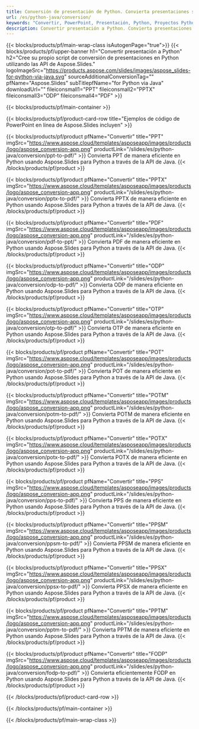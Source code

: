 ```yaml
---
title: Conversión de presentación de Python. Convierta presentaciones sin esfuerzo utilizando Aspose.Slides.
url: /es/python-java/conversion/
keywords: "Convertir, PowerPoint, Presentación, Python, Proyectos Python, Bibliotecas Python, PDF, Convertir a PDF, PPT a PDF"
description: Convertir presentación a Python. Convierta presentaciones a JPG, PNG, HTML y otros formatos usando Aspose.Slides.
---
```


{{< blocks/products/pf/main-wrap-class isAutogenPage="true">}}
{{< blocks/products/pf/upper-banner h1="Convertir presentación a Python" h2="Cree su propio script de conversión de presentaciones en Python utilizando las API de Aspose.Slides." logoImageSrc="https://products.aspose.com/slides/images/aspose_slides-for-python-via-java.svg" sourceAdditionalConversionTag="" pfName="Aspose.Slides" subTitlepfName="for Python via Java" downloadUrl="" fileiconsmall1="PPT" fileiconsmall2="PPTX" fileiconsmall3="ODP" fileiconsmall4="PDF" >}}

{{< blocks/products/pf/main-container >}}

{{< blocks/products/pf/product-card-row title="Ejemplos de código de PowerPoint en línea de Aspose.Slides incluyen" >}}

{{< blocks/products/pf/product pfName="Convertir" title="PPT" imgSrc="https://www.aspose.cloud/templates/asposeapp/images/products/logo/aspose_conversion-app.png" productLink="/slides/es/python-java/conversion/ppt-to-pdf/" >}}
Convierta PPT de manera eficiente en Python usando Aspose.Slides para Python a través de la API de Java.
{{< /blocks/products/pf/product >}}
{{< blocks/products/pf/product pfName="Convertir" title="PPTX" imgSrc="https://www.aspose.cloud/templates/asposeapp/images/products/logo/aspose_conversion-app.png" productLink="/slides/es/python-java/conversion/pptx-to-pdf/" >}}
Convierta PPTX de manera eficiente en Python usando Aspose.Slides para Python a través de la API de Java.
{{< /blocks/products/pf/product >}}
{{< blocks/products/pf/product pfName="Convertir" title="PDF" imgSrc="https://www.aspose.cloud/templates/asposeapp/images/products/logo/aspose_conversion-app.png" productLink="/slides/es/python-java/conversion/pdf-to-ppt/" >}}
Convierta PDF de manera eficiente en Python usando Aspose.Slides para Python a través de la API de Java.
{{< /blocks/products/pf/product >}}
{{< blocks/products/pf/product pfName="Convertir" title="ODP" imgSrc="https://www.aspose.cloud/templates/asposeapp/images/products/logo/aspose_conversion-app.png" productLink="/slides/es/python-java/conversion/odp-to-pdf/" >}}
Convierta ODP de manera eficiente en Python usando Aspose.Slides para Python a través de la API de Java.
{{< /blocks/products/pf/product >}}
{{< blocks/products/pf/product pfName="Convertir" title="OTP" imgSrc="https://www.aspose.cloud/templates/asposeapp/images/products/logo/aspose_conversion-app.png" productLink="/slides/es/python-java/conversion/otp-to-pdf/" >}}
Convierta OTP de manera eficiente en Python usando Aspose.Slides para Python a través de la API de Java.
{{< /blocks/products/pf/product >}}
{{< blocks/products/pf/product pfName="Convertir" title="POT" imgSrc="https://www.aspose.cloud/templates/asposeapp/images/products/logo/aspose_conversion-app.png" productLink="/slides/es/python-java/conversion/pot-to-pdf/" >}}
Convierta POT de manera eficiente en Python usando Aspose.Slides para Python a través de la API de Java.
{{< /blocks/products/pf/product >}}
{{< blocks/products/pf/product pfName="Convertir" title="POTM" imgSrc="https://www.aspose.cloud/templates/asposeapp/images/products/logo/aspose_conversion-app.png" productLink="/slides/es/python-java/conversion/potm-to-pdf/" >}}
Convierta POTM de manera eficiente en Python usando Aspose.Slides para Python a través de la API de Java.
{{< /blocks/products/pf/product >}}
{{< blocks/products/pf/product pfName="Convertir" title="POTX" imgSrc="https://www.aspose.cloud/templates/asposeapp/images/products/logo/aspose_conversion-app.png" productLink="/slides/es/python-java/conversion/potx-to-pdf/" >}}
Convierta POTX de manera eficiente en Python usando Aspose.Slides para Python a través de la API de Java.
{{< /blocks/products/pf/product >}}
{{< blocks/products/pf/product pfName="Convertir" title="PPS" imgSrc="https://www.aspose.cloud/templates/asposeapp/images/products/logo/aspose_conversion-app.png" productLink="/slides/es/python-java/conversion/pps-to-pdf/" >}}
Convierta PPS de manera eficiente en Python usando Aspose.Slides para Python a través de la API de Java.
{{< /blocks/products/pf/product >}}
{{< blocks/products/pf/product pfName="Convertir" title="PPSM" imgSrc="https://www.aspose.cloud/templates/asposeapp/images/products/logo/aspose_conversion-app.png" productLink="/slides/es/python-java/conversion/ppsm-to-pdf/" >}}
Convierta PPSM de manera eficiente en Python usando Aspose.Slides para Python a través de la API de Java.
{{< /blocks/products/pf/product >}}
{{< blocks/products/pf/product pfName="Convertir" title="PPSX" imgSrc="https://www.aspose.cloud/templates/asposeapp/images/products/logo/aspose_conversion-app.png" productLink="/slides/es/python-java/conversion/ppsx-to-pdf/" >}}
Convierta PPSX de manera eficiente en Python usando Aspose.Slides para Python a través de la API de Java.
{{< /blocks/products/pf/product >}}
{{< blocks/products/pf/product pfName="Convertir" title="PPTM" imgSrc="https://www.aspose.cloud/templates/asposeapp/images/products/logo/aspose_conversion-app.png" productLink="/slides/es/python-java/conversion/pptm-to-pdf/" >}}
Convierta PPTM de manera eficiente en Python usando Aspose.Slides para Python a través de la API de Java.
{{< /blocks/products/pf/product >}}
{{< blocks/products/pf/product pfName="Convertir" title="FODP" imgSrc="https://www.aspose.cloud/templates/asposeapp/images/products/logo/aspose_conversion-app.png" productLink="/slides/es/python-java/conversion/fodp-to-pdf/" >}}
Convierta eficientemente FODP en Python usando Aspose.Slides para Python a través de la API de Java.
{{< /blocks/products/pf/product >}}


{{< /blocks/products/pf/product-card-row >}}

{{< /blocks/products/pf/main-container >}}
    
{{< /blocks/products/pf/main-wrap-class >}}